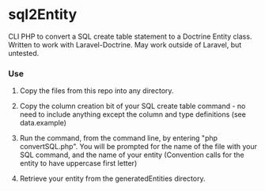# sql2Entity
CLI PHP to convert a SQL create table statement to a Doctrine Entity class. Written to work with Laravel-Doctrine. May work outside of Laravel, but untested.
### Use ###
1. Copy the files from this repo into any directory.
 
2. Copy the column creation bit of your SQL create table command - no need to include anything except the column and type definitions (see data.example)

3. Run the command, from the command line, by entering "php convertSQL.php". You will be prompted for the name of the file with your SQL command, and the name of your entity (Convention calls for the entity to have uppercase first letter)
  
4. Retrieve your entity from the generatedEntities directory.  
